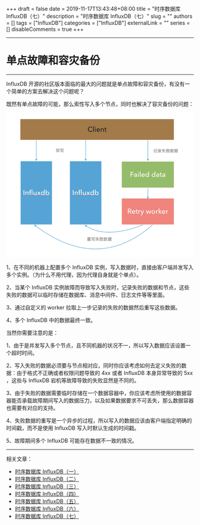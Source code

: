 +++
draft = false
date = 2019-11-17T13:43:48+08:00
title = "时序数据库 InfluxDB（七）"
description = "时序数据库 InfluxDB（七）"
slug = ""
authors = []
tags = ["InfluxDB"]
categories = ["InfluxDB"]
externalLink = ""
series = []
disableComments = true
+++

---
# 单点故障和容灾备份
---

InfluxDB 开源的社区版本面临的最大的问题就是单点故障和容灾备份，有没有一个简单的方案去解决这个问题呢？

既然有单点故障的可能，那么索性写入多个节点，同时也解决了容灾备份的问题：


![double write](/images/influxdb/double-write.png)

1、在不同的机器上配置多个 InfluxDB 实例，写入数据时，直接由客户端并发写入多个实例。（为什么不用代理，因为代理自身就是个单点）。

2、当某个 InfluxDB 实例故障而导致写入失败时，记录失败的数据和节点，这些失败的数据可以临时存储在数据库、消息中间件、日志文件等等里面。

3、通过自定义的 worker 拉取上一步记录的失败的数据然后重写这些数据。

4、多个 InfluxDB 中的数据最终一致。


当然你需要注意的是：

1、由于是并发写入多个节点，且不同机器的状况不一，所以写入数据应该设置一个超时时间。

2、写入失败的数据必须要与节点相对应，同时你应该考虑如何去定义失败的数据：由于格式不正确或者权限问题导致的 4xx 或者 InfluxDB 本身异常导致的 5xx ，这些与 InfluxDB 宕机等故障导致的失败显然是不同的。

3、由于失败的数据需要临时存储在一个数据容器中，你应该考虑所使用的数据容器能否承载故障期间写入的数据压力，以及如果数据要求不可丢失，那么数据容器也需要有对应的支持。

4、失败数据的重写是一个异步的过程，所以写入的数据应该由客户端指定明确的时间戳，而不是使用 InfluxDB 写入时默认生成的时间戳。

5、故障期间多个 InfluxDB 可能存在数据不一致的情况。

---
相关文章：
- [时序数据库 InfluxDB（一）](/posts/influxdb/1/)
- [时序数据库 InfluxDB（二）](/posts/influxdb/2/)
- [时序数据库 InfluxDB（三）](/posts/influxdb/3/)
- [时序数据库 InfluxDB（四）](/posts/influxdb/4/)
- [时序数据库 InfluxDB（五）](/posts/influxdb/5/)
- [时序数据库 InfluxDB（六）](/posts/influxdb/6/)
- [时序数据库 InfluxDB（七）](/posts/influxdb/7/)
